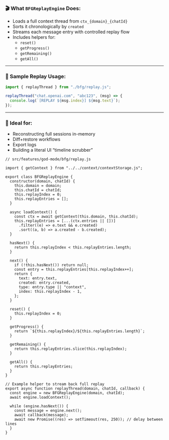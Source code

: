 ### 🎬 What `BFGReplayEngine` Does:

- Loads a full context thread from `ctx_{domain}_{chatId}`
- Sorts it chronologically by `created`
- Streams each message entry with controlled replay flow
- Includes helpers for:
  - `reset()`
  - `getProgress()`
  - `getRemaining()`
  - `getAll()`

---

### 🔁 Sample Replay Usage:

```js
import { replayThread } from "./bfg/replay.js";

replayThread("chat.openai.com", "abc123", (msg) => {
  console.log(`[REPLAY ${msg.index}] ${msg.text}`);
});
```

---

### 🧠 Ideal for:

- Reconstructing full sessions in-memory
- Diff+restore workflows
- Export logs
- Building a literal UI “timeline scrubber”

```
// src/features/god-mode/bfg/replay.js

import { getContext } from "../../context/contextStorage.js";

export class BFGReplayEngine {
  constructor(domain, chatId) {
    this.domain = domain;
    this.chatId = chatId;
    this.replayIndex = 0;
    this.replayEntries = [];
  }

  async loadContext() {
    const ctx = await getContext(this.domain, this.chatId);
    this.replayEntries = [...(ctx.entries || [])]
      .filter((e) => e.text && e.created)
      .sort((a, b) => a.created - b.created);
  }

  hasNext() {
    return this.replayIndex < this.replayEntries.length;
  }

  next() {
    if (!this.hasNext()) return null;
    const entry = this.replayEntries[this.replayIndex++];
    return {
      text: entry.text,
      created: entry.created,
      type: entry.type || "context",
      index: this.replayIndex - 1,
    };
  }

  reset() {
    this.replayIndex = 0;
  }

  getProgress() {
    return `${this.replayIndex}/${this.replayEntries.length}`;
  }

  getRemaining() {
    return this.replayEntries.slice(this.replayIndex);
  }

  getAll() {
    return this.replayEntries;
  }
}

// Example helper to stream back full replay
export async function replayThread(domain, chatId, callback) {
  const engine = new BFGReplayEngine(domain, chatId);
  await engine.loadContext();

  while (engine.hasNext()) {
    const message = engine.next();
    await callback(message);
    await new Promise((res) => setTimeout(res, 250)); // delay between lines
  }
}

```

